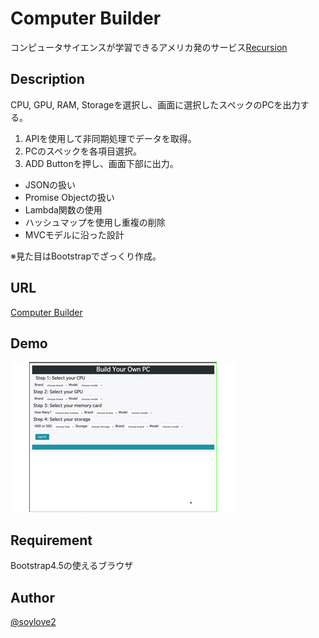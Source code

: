 # Computer Builder
コンピュータサイエンスが学習できるアメリカ発のサービス[Recursion](https://recursionist.io/)

## Description
CPU, GPU, RAM, Storageを選択し、画面に選択したスペックのPCを出力する。

1. APIを使用して非同期処理でデータを取得。
2. PCのスペックを各項目選択。
3. ADD Buttonを押し、画面下部に出力。

- JSONの扱い
- Promise Objectの扱い
- Lambda関数の使用
- ハッシュマップを使用し重複の削除
- MVCモデルに沿った設計

※見た目はBootstrapでざっくり作成。

## URL
[Computer Builder](https://soysan.github.io/Computer-Builder/) 

## Demo
![demo](demo.gif)

## Requirement
Bootstrap4.5の使えるブラウザ

## Author
[@soylove2](https://twitter.com/soylove2)

